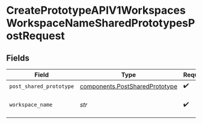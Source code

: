 # CreatePrototypeAPIV1WorkspacesWorkspaceNameSharedPrototypesPostRequest


## Fields

| Field                                                                        | Type                                                                         | Required                                                                     | Description                                                                  |
| ---------------------------------------------------------------------------- | ---------------------------------------------------------------------------- | ---------------------------------------------------------------------------- | ---------------------------------------------------------------------------- |
| `post_shared_prototype`                                                      | [components.PostSharedPrototype](../../models/shared/postsharedprototype.md) | :heavy_check_mark:                                                           | N/A                                                                          |
| `workspace_name`                                                             | *str*                                                                        | :heavy_check_mark:                                                           | Type the name of the workspace.                                              |